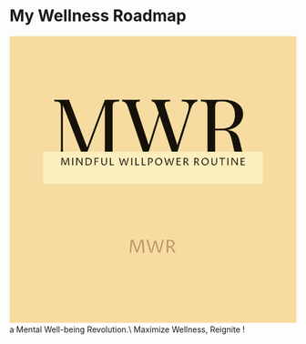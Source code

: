 # My Wellness Roadmap

<div style={{text-align:"center"}}>
  <img src="Logo/logo.png" alt="MWR" style={{"width:100px;"}}/>
</div>
a Mental Well-being Revolution.\
Maximize Wellness, Reignite !
